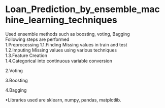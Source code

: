 # Loan_Prediction_by_ensemble_machine_learning_techniques
Used ensemble methods such as boosting, voting, Bagging </br>
Following steps are performed </br>
1.Preprocessing 
  1.1.Finding Missing values in train and test</br>
  1.2.Imputing Missing values using various techniques</br>
  1.3.Feature Creation </br>
  1.4.Categorical into continuous variable conversion</br>

2.Voting</br>

3.Boosting</br>

4.Bagging</br>

•Libraries used are sklearn, numpy, pandas, matplotlib.

